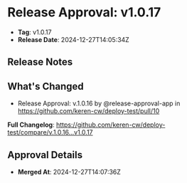 # Release Approval: v1.0.17

- **Tag**: v1.0.17
- **Release Date**: 2024-12-27T14:05:34Z

## Release Notes
## What's Changed
* Release Approval: v.1.0.16 by @release-approval-app in https://github.com/keren-cw/deploy-test/pull/10


**Full Changelog**: https://github.com/keren-cw/deploy-test/compare/v.1.0.16...v1.0.17

## Approval Details
- **Merged At**: 2024-12-27T14:07:36Z
